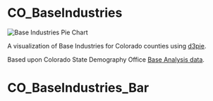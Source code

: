# CO_BaseIndustries

![Base Industries Pie Chart](img/baseimg.jpg)

A visualization of Base Industries for Colorado counties using [d3pie](http://d3pie.org/).

Based upon Colorado State Demography Office [Base Analysis data](https://demography.dola.colorado.gov/economy-labor-force/data/).


# CO_BaseIndustries_Bar
